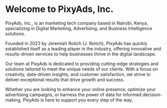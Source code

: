 # Welcome to PixyAds, Inc.
PixyAds, Inc., is an marketing tech company based in Nairobi, Kenya, specializing in Digital Marketing, Advertising, and Business Intelligence solutions. 

Founded in 2023 by Jeremiah Rotich (J. Rotich), PixyAds has quickly established itself as a leading player in the industry, offering innovative and results-driven services to help businesses thrive in the digital landscape.

Our team at PixyAds is dedicated to providing cutting-edge strategies and solutions tailored to meet the unique needs of our clients. With a focus on creativity, data-driven insights, and customer satisfaction, we strive to deliver exceptional results that drive growth and success.

Whether you are looking to enhance your online presence, optimize your advertising campaigns, or harness the power of data for informed decision-making, PixyAds is here to support you every step of the way.
